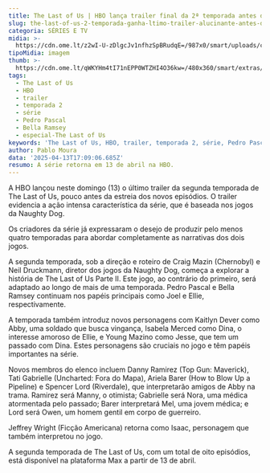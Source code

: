 ```yaml
---
title: The Last of Us | HBO lança trailer final da 2ª temporada antes da estreia
slug: the-last-of-us-2-temporada-ganha-ltimo-trailer-alucinante-antes-da-estreia
categoria: SÉRIES E TV
midia: >-
  https://cdn.ome.lt/z2wI-U-zDlgcJv1nfhzSpBRudqE=/987x0/smart/uploads/conteudo/fotos/lastofussegundatemporada_GCAFuK5.jpg
tipoMidia: imagem
thumb: >-
  https://cdn.ome.lt/qWKYHm4tI71nEPP0WTZHI4O36kw=/480x360/smart/extras/conteudos/lastofussegundatemporada_qf61V38.jpg
tags:
  - The Last of Us
  - HBO
  - trailer
  - temporada 2
  - série
  - Pedro Pascal
  - Bella Ramsey
  - especial-The Last of Us
keywords: 'The Last of Us, HBO, trailer, temporada 2, série, Pedro Pascal, Bella Ramsey'
author: Pablo Moura
data: '2025-04-13T17:09:06.685Z'
resumo: A série retorna em 13 de abril na HBO.
---
```


A HBO lançou neste domingo (13) o último trailer da segunda temporada de The Last of Us, pouco antes da estreia dos novos episódios. O trailer evidencia a ação intensa característica da série, que é baseada nos jogos da Naughty Dog. 

<blockquote class="twitter-tweet"><a href="https://twitter.com/user/status/1911435431863812454"></a></blockquote>

Os criadores da série já expressaram o desejo de produzir pelo menos quatro temporadas para abordar completamente as narrativas dos dois jogos. 

A segunda temporada, sob a direção e roteiro de Craig Mazin (Chernobyl) e Neil Druckmann, diretor dos jogos da Naughty Dog, começa a explorar a história de The Last of Us Parte II. Este jogo, ao contrário do primeiro, será adaptado ao longo de mais de uma temporada. Pedro Pascal e Bella Ramsey continuam nos papéis principais como Joel e Ellie, respectivamente. 

A temporada também introduz novos personagens com Kaitlyn Dever como Abby, uma soldado que busca vingança, Isabela Merced como Dina, o interesse amoroso de Ellie, e Young Mazino como Jesse, que tem um passado com Dina. Estes personagens são cruciais no jogo e têm papéis importantes na série. 

Novos membros do elenco incluem Danny Ramirez (Top Gun: Maverick), Tati Gabrielle (Uncharted: Fora do Mapa), Ariela Barer (How to Blow Up a Pipeline) e Spencer Lord (Riverdale), que interpretarão amigos de Abby na trama. Ramirez será Manny, o otimista; Gabrielle será Nora, uma médica atormentada pelo passado; Barer interpretará Mel, uma jovem médica; e Lord será Owen, um homem gentil em corpo de guerreiro. 

Jeffrey Wright (Ficção Americana) retorna como Isaac, personagem que também interpretou no jogo. 

A segunda temporada de The Last of Us, com um total de oito episódios, está disponível na plataforma Max a partir de 13 de abril.
